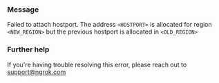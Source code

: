 
### Message
Failed to attach hostport. The address <code>&lt;HOSTPORT&gt;</code> is allocated for region <code>&lt;NEW_REGION&gt;</code> but the previous hostport is allocated in <code>&lt;OLD_REGION&gt;</code>

### Further help
If you're having trouble resolving this error, please reach out to [support@ngrok.com](mailto:support@ngrok.com?subject=Help%20with%20ERR_NGROK_7157)


